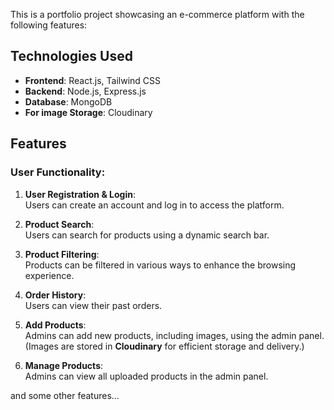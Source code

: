 This is a portfolio project showcasing an e-commerce platform with the following features:

## Technologies Used
- **Frontend**: React.js, Tailwind CSS  
- **Backend**: Node.js, Express.js  
- **Database**: MongoDB  
- **For image Storage**: Cloudinary  

## Features

### User Functionality:
1. **User Registration & Login**:  
   Users can create an account and log in to access the platform.  

2. **Product Search**:  
   Users can search for products using a dynamic search bar.  

3. **Product Filtering**:  
   Products can be filtered in various ways to enhance the browsing experience.  

4. **Order History**:  
   Users can view their past orders.

5. **Add Products**:  
   Admins can add new products, including images, using the admin panel.  
   (Images are stored in **Cloudinary** for efficient storage and delivery.)  

6. **Manage Products**:  
   Admins can view all uploaded products in the admin panel.

and some other features...
